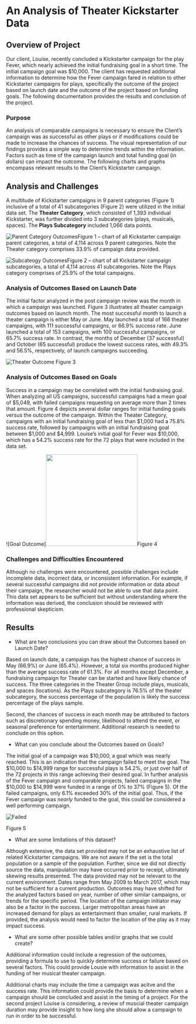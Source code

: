 # An Analysis of Theater Kickstarter Data
## Overview of Project
Our client, Louise, recently concluded a Kickstarter campaign for the play Fever, which nearly achieved the initial fundraising goal in a short time. The initial campaign goal was $10,000. The client has requested additional information to determine how the Fever campaign fared in relation to other Kickstarter campaigns for plays, specifically the outcome of the project based on launch date and the outcome of the project based on funding goals. The following documentation provides the results and conclusion of the project.
### Purpose
An analysis of comparable campaigns is necessary to ensure the Client’s campaign was as successful as other plays or if modifications could be made to increase the chances of success. The visual representation of our findings provides a simple way to determine trends within the information. Factors such as time of the campaign launch and total funding goal (in dollars) can impact the outcome. The following charts and graphs encompass relevant results to the Client’s Kickstarter campaign. 
## Analysis and Challenges
A multitude of Kickstarter campaigns in 9 parent categories (Figure 1) inclusive of a total of 41 subcategories (Figure 2) were utilized in the initial data set. The **Theater Category**, which consisted of 1,393 individual Kickstarter, was further divided into 3 subcategories (plays, musicals, spaces). The **Plays Subcategory** included 1,066 data points.

![Parent Category Outcomes](Parent%20Cateogry%20Outcomes%20United%20States.png)Figure 1 – chart of all Kickstarter campaign parent categories, a total of 4,114 across 9 parent categories. Note the Theater category comprises 33.9% of campaign data provided. 

![Subcateogy Outcomes](Sub%20Cateogry%20Outcomes%20United%20States.png)Figure 2 – chart of all Kickstarter campaign subcategories, a total of 4,114 across 41 subcategories. Note the Plays category comprises of 25.9% of the total campaigns. 

### Analysis of Outcomes Based on Launch Date
The initial factor analyzed in the post campaign review was the month in which a campaign was launched. Figure 3 illustrates all theater campaign outcomes based on launch month. The most successful month to launch a theater campaign is either May or June. May launched a total of 166 theater campaigns, with 111 successful campaigns, or 66.9% success rate. June launched a total of 153 campaigns, with 100 successful campaigns, or 65.7% success rate. In contrast, the months of December (37 successful) and October (65 successful) produce the lowest success rates, with 49.3% and 56.5%, respectively, of launch campaigns succeeding. 

![Theater Outcome](Theater_Outcome_vs_Launch.png) Figure 3

### Analysis of Outcomes Based on Goals
Success in a campaign may be correlated with the initial fundraising goal. When analyzing all US campaigns, successful campaigns had a mean goal of $5,049, with failed campaigns requesting on average more than 2 times that amount. Figure 4 depicts several dollar ranges for initial funding goals versus the outcome of the campaign. Within the Theater Category, campaigns with an initial fundraising goal of less than $1,000 had a 75.8% success rate, followed by campaigns with an initial fundraising goal between $1,000 and $4,999. Louise’s initial goal for Fever was $10,000, which has a 54.2% success rate for the 72 plays that were included in the data set. 

![Goal Outcome]<img src="https://github.com/jratliff1215/kickstarter-analysis/blob/main/Outcomes_vs_Goals.png" width="250" height="250">Figure 4

### Challenges and Difficulties Encountered

Although no challenges were encountered, possible challenges include incomplete data, incorrect data, or inconsistent information. For example, if several successful campaigns did not provide information or data about their campaign, the researcher would not be able to use that data point. This data set appears to be sufficient but without understanding where the information was derived, the conclusion should be reviewed with professional skepticism. 

## Results

* What are two conclusions you can draw about the Outcomes based on Launch Date?

Based on launch date, a campaign has the highest chance of success in May (66.9%) or June (65.4%). However, a total six months produced higher than the average success rate of 61.3%. For all months except December, a fundraising campaign for Theater can be started and have likely chance of success. The three categories in the Theater Group include plays, musicals, and spaces (locations). As the Plays subcategory is 76.5% of the theater subcategory, the success percentage of the population is likely the success percentage of the plays sample. 

Second, the chances of success in each month may be attributed to factors such as discretionary spending money, likelihood to attend the event, or seasonal preference for entertainment. Additional research is needed to conclude on this option. 

* What can you conclude about the Outcomes based on Goals?

The initial goal of a campaign was $10,000, a goal which was nearly reached. This is an indication that the campaign failed to meet the goal. The $10,000 to $14,999 range for successful plays is 54.2%, or just over half of the 72 projects in this range achieving their desired goal. In further analysis of the Fever campaign and comparable projects, failed campaigns in the $10,000 to $14,999 were funded in a range of 0% to 37% (Figure 5). Of the failed campaigns, only 6.1% exceeded 30% of the initial goal. Thus, if the Fever campaign was *nearly* funded to the goal, this could be considered a well performing campaign. 

![Failed](https://github.com/jratliff1215/kickstarter-analysis/blob/main/Failed%20Analysis.PNG)

Figure 5

* What are some limitations of this dataset?

Although extensive, the data set provided may not be an exhaustive list of related Kickstarter campaigns. We are not aware if the set is the total population or a sample of the population. Further, since we did not directly source the data, manipulation may have occurred prior to receipt, ultimately skewing results presented. 
The data provided may not be relevant to the current environment. Dates range from May 2009 to March 2017, which may not be sufficient for a current production. Outcomes may have shifted for the analyzed factors based on year, number of other similar campaigns, or trends for the specific period. 
The location of the campaign initiator may also be a factor in the success. Larger metropolitan areas have an increased demand for plays as entertainment than smaller, rural markets. If provided, the analysis would need to factor the location of the play as it may impact success. 

* What are some other possible tables and/or graphs that we could create?

Additional information could include a regression of the outcomes, providing a formula to use to quickly determine success or failure based on several factors. This could provide Lousie with information to assist in the funding of her musical theater campaign. 

Additional charts may include the time a campaign was acitve and the success rate. This information could provide the basis to determine when a campaign should be concluded and assist in the timing of a project. For the second project Louise is considering, a review of muscial theater campaign duration may provide insight to how long she should allow a campaign to run in order to be successful. 
